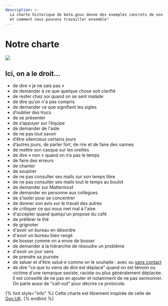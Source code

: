 ```yaml
---
description: >-
  La charte historique de beta.gouv donne des exemples concrets de nos valeurs
  et comment nous pouvons travailler ensemble"
---
```


# Notre charte

![](../../../.gitbook/assets/spaces\_-M4-Pru\_Xyamh27tzw85\_uploads\_git-blob-fbf903f9ce4a2aea82a56f3a3d1afc60f2316e09\_charte\_beta\_page-0001.jpeg)



## Ici, on a le droit…

* de dire « je ne sais pas »
* de demander à ce que quelque chose soit clarifié
* de rester chez soi quand on se sent malade
* de dire qu'on n'a pas compris
* de demander ce que signifient les sigles
* d’oublier des trucs
* de se présenter
* de s’appuyer sur l’équipe
* de demander de l'aide
* de ne pas tout savoir
* d’être silencieux certains jours
* d’autres jours, de parler fort, de rire et de faire des vannes
* de mettre son casque sur les oreilles
* de dire « non » quand on n’a pas le temps
* de faire des erreurs
* de chanter
* de soupirer
* de ne pas consulter ses mails sur son temps libre
* de ne pas consulter ses mails tout le temps au boulot
* de demander sur Mattermost
* de demander en personne aux collègues
* de s’isoler pour se concentrer
* de donner son avis sur le travail des autres
* de critiquer ce qui nous met mal à l'aise
* d'accepter quand quelqu'un propose du café
* de préférer le thé
* de grignoter
* d'avoir un bureau en désordre
* d'avoir un bureau bien rangé
* de bosser comme on a envie de bosser
* de demander à la hiérarchie de résoudre un problème
* d'avoir un jour sans
* de prendre sa journée
* de saluer et d'être salué·e comme on le souhaite : avec ou [sans contact](http://romy.tetue.net/mille-milliards-de-mille-bises)
* de dire "ce que tu viens de dire est déplacé" quand on est témoin ou victime d'une remarque sexiste, raciste ou plus généralement déplacée. Il est conseillé de ne pas en ajouter et notamment de ne pas sermonner. On parle aussi de "call-out" pour décrire ce protocole.

{% hint style="info" %}
Cette charte est librement inspirée de celle de [Gov.UK](https://twitter.com/gilest/status/735131901900521472).
{% endhint %}
